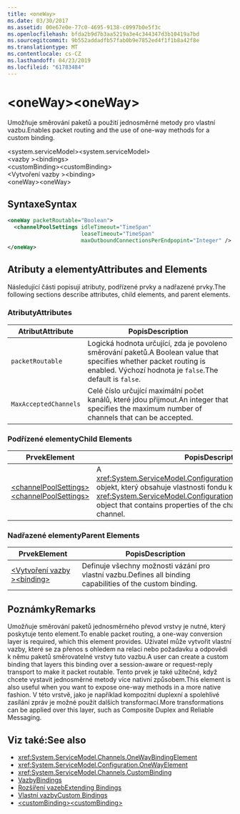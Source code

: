 ```yaml
---
title: <oneWay>
ms.date: 03/30/2017
ms.assetid: 00e67e0e-77c0-4695-9138-c0997b0e5f3c
ms.openlocfilehash: bfda2b9d7b3aa5219a3e4c344347d3b10419a7bd
ms.sourcegitcommit: 9b552addadfb57fab0b9e7852ed4f1f1b8a42f8e
ms.translationtype: MT
ms.contentlocale: cs-CZ
ms.lasthandoff: 04/23/2019
ms.locfileid: "61783484"
---
```

# <a name="oneway"></a><span data-ttu-id="f3bee-101">\<oneWay></span><span class="sxs-lookup"><span data-stu-id="f3bee-101">\<oneWay></span></span>
<span data-ttu-id="f3bee-102">Umožňuje směrování paketů a použití jednosměrné metody pro vlastní vazbu.</span><span class="sxs-lookup"><span data-stu-id="f3bee-102">Enables packet routing and the use of one-way methods for a custom binding.</span></span>  
  
 <span data-ttu-id="f3bee-103">\<system.serviceModel></span><span class="sxs-lookup"><span data-stu-id="f3bee-103">\<system.serviceModel></span></span>  
<span data-ttu-id="f3bee-104">\<vazby ></span><span class="sxs-lookup"><span data-stu-id="f3bee-104">\<bindings></span></span>  
<span data-ttu-id="f3bee-105">\<customBinding></span><span class="sxs-lookup"><span data-stu-id="f3bee-105">\<customBinding></span></span>  
<span data-ttu-id="f3bee-106">\<Vytvoření vazby ></span><span class="sxs-lookup"><span data-stu-id="f3bee-106">\<binding></span></span>  
<span data-ttu-id="f3bee-107">\<oneWay></span><span class="sxs-lookup"><span data-stu-id="f3bee-107">\<oneWay></span></span>  
  
## <a name="syntax"></a><span data-ttu-id="f3bee-108">Syntaxe</span><span class="sxs-lookup"><span data-stu-id="f3bee-108">Syntax</span></span>  
  
```xml  
<oneWay packetRoutable="Boolean">
  <channelPoolSettings idleTimeout="TimeSpan"
                       leaseTimeout="TimeSpan"
                       maxOutboundConnectionsPerEndpopint="Integer" />
</oneWay>
```  
  
## <a name="attributes-and-elements"></a><span data-ttu-id="f3bee-109">Atributy a elementy</span><span class="sxs-lookup"><span data-stu-id="f3bee-109">Attributes and Elements</span></span>  
 <span data-ttu-id="f3bee-110">Následující části popisují atributy, podřízené prvky a nadřazené prvky.</span><span class="sxs-lookup"><span data-stu-id="f3bee-110">The following sections describe attributes, child elements, and parent elements.</span></span>  
  
### <a name="attributes"></a><span data-ttu-id="f3bee-111">Atributy</span><span class="sxs-lookup"><span data-stu-id="f3bee-111">Attributes</span></span>  
  
|<span data-ttu-id="f3bee-112">Atribut</span><span class="sxs-lookup"><span data-stu-id="f3bee-112">Attribute</span></span>|<span data-ttu-id="f3bee-113">Popis</span><span class="sxs-lookup"><span data-stu-id="f3bee-113">Description</span></span>|  
|---------------|-----------------|  
|`packetRoutable`|<span data-ttu-id="f3bee-114">Logická hodnota určující, zda je povoleno směrování paketů.</span><span class="sxs-lookup"><span data-stu-id="f3bee-114">A Boolean value that specifies whether packet routing is enabled.</span></span> <span data-ttu-id="f3bee-115">Výchozí hodnota je `false`.</span><span class="sxs-lookup"><span data-stu-id="f3bee-115">The default is `false`.</span></span>|  
|`MaxAcceptedChannels`|<span data-ttu-id="f3bee-116">Celé číslo určující maximální počet kanálů, které jdou přijmout.</span><span class="sxs-lookup"><span data-stu-id="f3bee-116">An integer that specifies the maximum number of channels that can be accepted.</span></span>|  
  
### <a name="child-elements"></a><span data-ttu-id="f3bee-117">Podřízené elementy</span><span class="sxs-lookup"><span data-stu-id="f3bee-117">Child Elements</span></span>  
  
|<span data-ttu-id="f3bee-118">Prvek</span><span class="sxs-lookup"><span data-stu-id="f3bee-118">Element</span></span>|<span data-ttu-id="f3bee-119">Popis</span><span class="sxs-lookup"><span data-stu-id="f3bee-119">Description</span></span>|  
|-------------|-----------------|  
|[<span data-ttu-id="f3bee-120">\<channelPoolSettings></span><span class="sxs-lookup"><span data-stu-id="f3bee-120">\<channelPoolSettings></span></span>](../../../../../docs/framework/configure-apps/file-schema/wcf/channelpoolsettings.md)|<span data-ttu-id="f3bee-121">A <xref:System.ServiceModel.Configuration.ChannelPoolSettingsElement> objekt, který obsahuje vlastnosti fondu kanálu pro current channel.</span><span class="sxs-lookup"><span data-stu-id="f3bee-121">A <xref:System.ServiceModel.Configuration.ChannelPoolSettingsElement> object that contains properties of the channel pool for the current channel.</span></span>|  
  
### <a name="parent-elements"></a><span data-ttu-id="f3bee-122">Nadřazené elementy</span><span class="sxs-lookup"><span data-stu-id="f3bee-122">Parent Elements</span></span>  
  
|<span data-ttu-id="f3bee-123">Prvek</span><span class="sxs-lookup"><span data-stu-id="f3bee-123">Element</span></span>|<span data-ttu-id="f3bee-124">Popis</span><span class="sxs-lookup"><span data-stu-id="f3bee-124">Description</span></span>|  
|-------------|-----------------|  
|[<span data-ttu-id="f3bee-125">\<Vytvoření vazby ></span><span class="sxs-lookup"><span data-stu-id="f3bee-125">\<binding></span></span>](../../../../../docs/framework/misc/binding.md)|<span data-ttu-id="f3bee-126">Definuje všechny možnosti vázání pro vlastní vazbu.</span><span class="sxs-lookup"><span data-stu-id="f3bee-126">Defines all binding capabilities of the custom binding.</span></span>|  
  
## <a name="remarks"></a><span data-ttu-id="f3bee-127">Poznámky</span><span class="sxs-lookup"><span data-stu-id="f3bee-127">Remarks</span></span>  
 <span data-ttu-id="f3bee-128">Umožňuje směrování paketů jednosměrného převod vrstvy je nutné, který poskytuje tento element.</span><span class="sxs-lookup"><span data-stu-id="f3bee-128">To enable packet routing, a one-way conversion layer is required, which this element provides.</span></span> <span data-ttu-id="f3bee-129">Uživatel může vytvořit vlastní vazby, které se za přenos s ohledem na relaci nebo požadavku a odpovědi k němu paketů směrovatelné vrstvy tuto vazbu.</span><span class="sxs-lookup"><span data-stu-id="f3bee-129">A user can create a custom binding that layers this binding over a session-aware or request-reply transport to make it packet routable.</span></span> <span data-ttu-id="f3bee-130">Tento prvek je také užitečné, když chcete vystavit jednosměrné metody více nativní způsobem.</span><span class="sxs-lookup"><span data-stu-id="f3bee-130">This element is also useful when you want to expose one-way methods in a more native fashion.</span></span> <span data-ttu-id="f3bee-131">V této vrstvě, jako je například kompozitní duplexní a spolehlivé zasílání zpráv je možné použít dalších transformací.</span><span class="sxs-lookup"><span data-stu-id="f3bee-131">More transformations can be applied over this layer, such as Composite Duplex and Reliable Messaging.</span></span>  
  
## <a name="see-also"></a><span data-ttu-id="f3bee-132">Viz také:</span><span class="sxs-lookup"><span data-stu-id="f3bee-132">See also</span></span>

- <xref:System.ServiceModel.Channels.OneWayBindingElement>
- <xref:System.ServiceModel.Configuration.OneWayElement>
- <xref:System.ServiceModel.Channels.CustomBinding>
- [<span data-ttu-id="f3bee-133">Vazby</span><span class="sxs-lookup"><span data-stu-id="f3bee-133">Bindings</span></span>](../../../../../docs/framework/wcf/bindings.md)
- [<span data-ttu-id="f3bee-134">Rozšíření vazeb</span><span class="sxs-lookup"><span data-stu-id="f3bee-134">Extending Bindings</span></span>](../../../../../docs/framework/wcf/extending/extending-bindings.md)
- [<span data-ttu-id="f3bee-135">Vlastní vazby</span><span class="sxs-lookup"><span data-stu-id="f3bee-135">Custom Bindings</span></span>](../../../../../docs/framework/wcf/extending/custom-bindings.md)
- [<span data-ttu-id="f3bee-136">\<customBinding></span><span class="sxs-lookup"><span data-stu-id="f3bee-136">\<customBinding></span></span>](../../../../../docs/framework/configure-apps/file-schema/wcf/custombinding.md)
